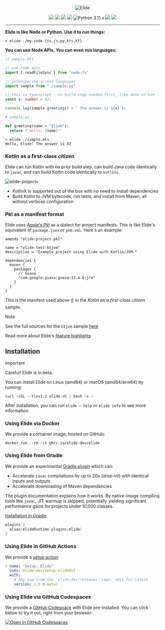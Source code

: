 
<center>
<img src="https://static.elide.dev/assets/org-profile/creative/elide-banner-purple.png" alt="Elide" />
</center>

<p align="center">
  <a href="https://bestpractices.coreinfrastructure.org/projects/7690"><img src="https://bestpractices.coreinfrastructure.org/projects/7690/badge" /></a>
  <a href="https://elide.dev/discord"><img src="https://img.shields.io/discord/1119121740161884252?b1&logo=discord&logoColor=white&label=Discord" /></a>
  <a href="https://262.ecma-international.org/13.0/"><img src="https://img.shields.io/badge/-ECMA2024-blue.svg?logo=javascript&logoColor=white" /></a>
  <a href="https://typescriptlang.org"><img src="https://img.shields.io/badge/-TypeScript-blue.svg?logo=typescript&logoColor=white" /></a>
  <img alt="Python 3.11.x" src="https://img.shields.io/badge/Python%203.11.x-green?style=flat&logo=python&logoColor=white&color=blue">
  <a href="https://pkl-lang.org"><img src="https://img.shields.io/badge/-Pkl-blue.svg?logo=apple&logoColor=white" /></a>
  <a href="https://kotlinlang.org"><img src="https://img.shields.io/badge/-Kotlin-blue.svg?logo=kotlin&logoColor=white" /></a>
</p>

---

<b>Elide is like Node or Python. Use it to run things:</b>
```shell
> elide ./my-code.{ts,js,py,kts,kt}
```

<b>You can use Node APIs. You can even mix languages:</b>
```typescript
// sample.mts

// use node apis
import { readFileSync } from "node:fs"

// interoperate across languages 
import sample from "./sample.py"

// this is typescript - no build step needed first, like deno or bun
const x: number = 42;

console.log(sample.greeting() + ` The answer is ${x}`);
```
```python
# sample.py

def greeting(name = "Elide"):
  return f"Hello, {name}!"
```

```shell
> elide ./sample.mts
Hello, Elide! The answer is 42
```

### Kotlin as a first-class citizen

Elide can run Kotlin with no prior build step, can build Java code identically to `javac`, and can build Kotlin code identically to `kotlinc`.

![elide-projects](https://github.com/user-attachments/assets/489e1a69-d2b8-4242-82be-f7cfcd5ccbd1)

- KotlinX is supported out of the box with no need to install dependencies
- Build Kotlin to JVM bytecode, run tests, and install from Maven, all without verbose configuration

### Pkl as a manifest format

Elide uses [Apple's Pkl](https://pkl-lang.org) as a dialect for project manifests. This is like Elide's equivalent of `package.json` or `pom.xml`. Here's an example:

```pkl
amends "elide:project.pkl"

name = "elide-test-ktjvm"
description = "Example project using Elide with Kotlin/JVM."

dependencies {
  maven {
    packages {
      // Guava
      "com.google.guava:guava:33.4.8-jre"
    }
  }
}
```

This is the manifest used above :point_up: in the _Kotlin as a first-class citizen_ sample.

> [!NOTE]
> See the full sources for the `ktjvm` sample [here](https://github.com/elide-dev/elide/tree/main/packages/cli/src/projects/ktjvm)

Read more about Elide's [feature highlights](https://elide.dev)

## Installation

> [!IMPORTANT]
> Careful! Elide is in beta.

You can install Elide on Linux (amd64) or macOS (amd64/arm64) by running:

```shell
curl -sSL --tlsv1.2 elide.sh | bash -s -
```

After installation, you can run `elide --help` or `elide info` to see more information.

### Using Elide via Docker

We provide a container image, hosted on GitHub:

```
docker run --rm -it ghcr.io/elide-dev/elide
```

### Using Elide from Gradle

We provide an experimental [Gradle plugin](https://github.com/elide-dev/gradle) which can:

- Accelerate `javac` compilations by up to 20x (drop-in!) with identical inputs and outputs
- Accelerate downloading of Maven dependencies

The plugin documentation explains how it works. By native-image compiling tools like `javac`, JIT warmup is skipped, potentially yielding significant performance gains for projects under 10,000 classes.

[Installation in Gradle](https://github.com/elide-dev/gradle)
```kotlin
plugins {
  alias(elideRuntime.plugins.elide)
}
```

### Using Elide in GitHub Actions

We provide a [setup action](https://github.com/marketplace/actions/setup-elide):

```yaml
- name: "Setup: Elide"
  uses: elide-dev/setup-elide@v2
  with:
    # any tag from the `elide-dev/releases` repo; omit for latest
    version: 1.0.0-beta1
```

### Using Elide via GitHub Codespaces

We provide a [GitHub Codespace](https://github.com/features/codespaces) with Elide pre-installed. You can click below to try it out, right from your browser:

[![Open in GitHub Codespaces](https://github.com/codespaces/badge.svg)](https://codespaces.new/elide-dev/elide?devcontainer_path=.devcontainer%2Fdevcontainer.json)

[1]: https://kotlinlang.org/
[2]: https://graalvm.org/
[3]: https://micronaut.io/
[4]: https://reactjs.org/
[5]: https://developers.google.com/protocol-buffers
[6]: https://grpc.io/
[7]: https://developers.google.com/closure
[8]: https://bazel.build/
[9]: https://gradle.org/
[10]: https://developers.google.com/speed/pagespeed/module
[11]: https://github.com/sgammon/elide/tree/master
[12]: https://github.com/sgammon/elide
[13]: https://buf.build
[14]: https://esbuild.github.io/
